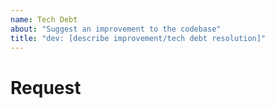 ```yaml
---
name: Tech Debt
about: "Suggest an improvement to the codebase"
title: "dev: [describe improvement/tech debt resolution]"
---
```


# Request
